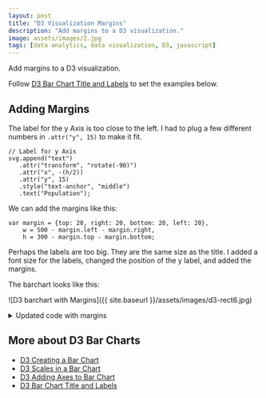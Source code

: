 ```yaml
---
layout: post
title: "D3 Visualization Margins"
description: "Add margins to a D3 visualization."
image: assets/images/2.jpg
tags: [data analytics, data visualization, D3, javascript]
---
```


Add margins to a D3 visualization.

Follow [D3 Bar Chart Title and Labels](../d3-bar-chart-title-and-labels/) to set the examples below.

## Adding Margins

The label for the y Axis is too close to the left. I had to plug a few different numbers in `.attr("y", 15)` to make it fit.

    // Label for y Axis
    svg.append("text")
       .attr("transform", "rotate(-90)")
       .attr("x", -(h/2))
       .attr("y", 15)
       .style("text-anchor", "middle")
       .text("Population");


We can add the margins like this:

    var margin = {top: 20, right: 20, bottom: 20, left: 20},
        w = 500 - margin.left - margin.right,
        h = 300 - margin.top - margin.bottom;


Perhaps the labels are too big. They are the same size as the title. I added a font size for the labels, changed the position of the y label, and added the margins.

The barchart looks like this:

![D3 barchart with Margins]({{ site.baseurl }}/assets/images/d3-rect6.jpg)

<details>
    <summary>Updated code with margins</summary>
    <pre>

    var margin = {top: 20, right: 20, bottom: 20, left: 20},
            w = 500 - margin.left - margin.right,
            h = 300 - margin.top - margin.bottom;

    var barPadding = 3;
    var padding = 40;
    var svg = d3.select("#d3-barchart-vis")
                .append("svg")
                .attr("preserveAspectRatio", "xMinYMin meet")
                .attr("viewBox", "0 0 " + w + " " + h);

    var parseTime = d3.timeParse("%Y");

    var rowConverter = function(d) {
        return {
            year: parseTime(d.year),
            population: +d.population
        }
    }

    d3.csv("file.csv", rowConverter).then(function(dataset) {

        xScale = d3.scaleBand()
                   .domain(d3.range(dataset.length))
                   .rangeRound([padding, w])
                   .paddingInner(0.1)
                   .paddingOuter(0.1);

        yScale = d3.scaleLinear()
                   .domain([0, d3.max(dataset, function(d) { return d.population; })])
                   .range([h - padding, padding]);

        var xAxis = d3.axisBottom(xScale);
        var yAxis = d3.axisLeft(yScale);

        svg.selectAll("rect")
           .data(dataset)
           .enter()
           .append("rect")
           .attr("x", function(d, i) {
               return xScale(i);
           })
           .attr("y", d => yScale(d.population))
           .attr("width", xScale.bandwidth())
           .attr("height", d => h - padding - yScale(d.population))
           .attr("fill", "teal");

        // Add the x Axis
        svg.append("g")
           .attr("class", "x axis")
           .attr("transform", "translate(0," + (h - padding) + ")")
           .call(xAxis);

        // Label for x Axis
        svg.append("text")
           .attr("transform", "translate(" + (w/2) + " ," + (h-10) + ")")
           .style("text-anchor", "middle")
           .style("font-size", "12px")
           .text("Year");

        // Add the y Axis
        svg.append("g")
           .attr("class", "y axis")
           .attr("transform", "translate(" + padding + ",0)")
           .call(yAxis);

        // Label for y Axis
        svg.append("text")
           .attr("transform", "rotate(-90)")
           .attr("x", -(h/2))
           .attr("y", 10)
           .style("text-anchor", "middle")
           .style("font-size", "12px")
           .text("Population");

        svg.append("text")
           .attr("x", w/2)
           .attr("y", padding)
           .attr("text-anchor", "middle")
           .style("font-size", "16px")
           .text("Awesome Barchart");
    });
    </pre>

</details>

## More about D3 Bar Charts

* [D3 Creating a Bar Chart](../d3-creating-a-bar-chart/)
* [D3 Scales in a Bar Chart](../d3-scales-in-a-bar-chart/)
* [D3 Adding Axes to Bar Chart](../d3-adding-axes-to-bar-chart/)
* [D3 Bar Chart Title and Labels](../d3-bar-chart-title-and-labels/)